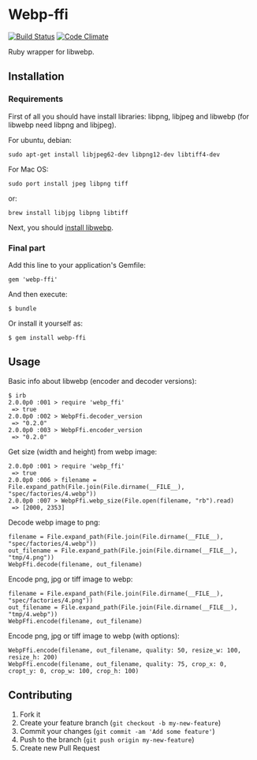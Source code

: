 # Webp-ffi

[![Build Status](https://travis-ci.org/le0pard/webp-ffi.png)](https://travis-ci.org/le0pard/webp-ffi) 
[![Code Climate](https://codeclimate.com/github/le0pard/webp-ffi.png)](https://codeclimate.com/github/le0pard/webp-ffi)

Ruby wrapper for libwebp.

## Installation

### Requirements

First of all you should have install libraries: libpng, libjpeg and libwebp (for libwebp need libpng and libjpeg).

For ubuntu, debian:

    sudo apt-get install libjpeg62-dev libpng12-dev libtiff4-dev
    
For Mac OS:

    sudo port install jpeg libpng tiff
    
or:

    brew install libjpg libpng libtiff
    
Next, you should [install libwebp](https://developers.google.com/speed/webp/docs/compiling).

### Final part

Add this line to your application's Gemfile:

    gem 'webp-ffi'

And then execute:

    $ bundle

Or install it yourself as:

    $ gem install webp-ffi

## Usage

Basic info about libwebp (encoder and decoder versions):

    $ irb
    2.0.0p0 :001 > require 'webp_ffi'
     => true 
    2.0.0p0 :002 > WebpFfi.decoder_version
     => "0.2.0" 
    2.0.0p0 :003 > WebpFfi.encoder_version
     => "0.2.0"
     
Get size (width and height) from webp image:

    2.0.0p0 :001 > require 'webp_ffi'
     => true
    2.0.0p0 :006 > filename = File.expand_path(File.join(File.dirname(__FILE__), "spec/factories/4.webp"))
    2.0.0p0 :007 > WebpFfi.webp_size(File.open(filename, "rb").read)
     => [2000, 2353]
    
Decode webp image to png:

    filename = File.expand_path(File.join(File.dirname(__FILE__), "spec/factories/4.webp"))
    out_filename = File.expand_path(File.join(File.dirname(__FILE__), "tmp/4.png"))
    WebpFfi.decode(filename, out_filename)

Encode png, jpg or tiff image to webp:

    filename = File.expand_path(File.join(File.dirname(__FILE__), "spec/factories/4.png"))
    out_filename = File.expand_path(File.join(File.dirname(__FILE__), "tmp/4.webp"))
    WebpFfi.encode(filename, out_filename)
     
Encode png, jpg or tiff image to webp (with options):

    WebpFfi.encode(filename, out_filename, quality: 50, resize_w: 100, resize_h: 200)
    WebpFfi.encode(filename, out_filename, quality: 75, crop_x: 0, cropt_y: 0, crop_w: 100, crop_h: 100)

## Contributing

1. Fork it
2. Create your feature branch (`git checkout -b my-new-feature`)
3. Commit your changes (`git commit -am 'Add some feature'`)
4. Push to the branch (`git push origin my-new-feature`)
5. Create new Pull Request
